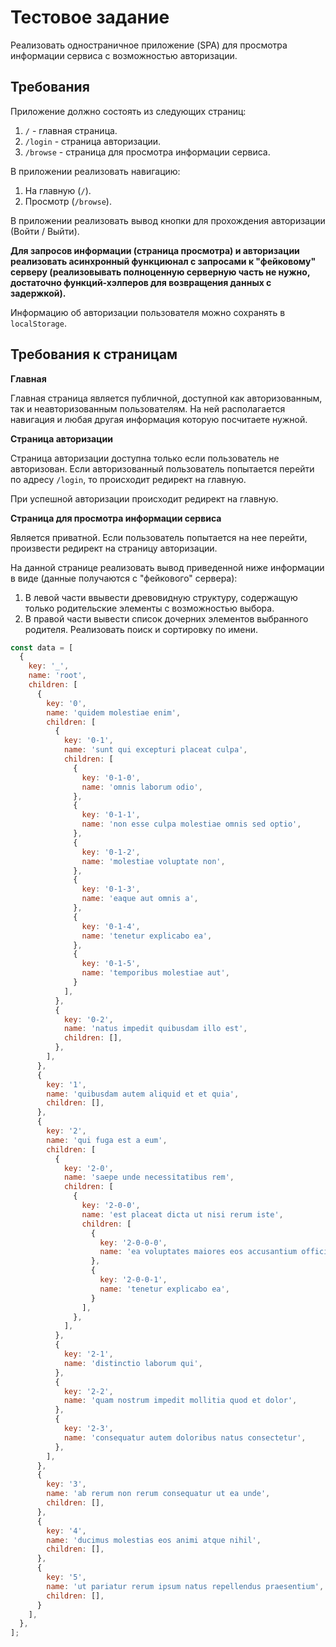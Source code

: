 # Тестовое задание

Реализовать одностраничное приложение (SPA) для просмотра информации сервиса с возможностью авторизации.

## Требования

Приложение должно состоять из следующих страниц:

1. `/` - главная страница.
2. `/login` - страница авторизации.
3. `/browse` - страница для просмотра информации сервиса.

В приложении реализовать навигацию:

1. На главную (`/`).
2. Просмотр (`/browse`).

В приложении реализовать вывод кнопки для прохождения авторизации (Войти / Выйти).

**Для запросов информации (страница просмотра) и авторизации реализовать асинхронный функциюнал с запросами к "фейковому" серверу (реализовывать полноценную серверную часть не нужно, достаточно функций-хэлперов для возвращения данных с задержкой).**

Информацию об авторизации пользователя можно сохранять в ``localStorage``.

## Требования к страницам

**Главная**

Главная страница является публичной, доступной как авторизованным, так и неавторизованным пользователям. На ней располагается навигация и любая другая информация которую посчитаете нужной.

**Страница авторизации**

Страница авторизации доступна только если пользователь не авторизован. Если авторизованный пользователь попытается перейти по адресу `/login`, то происходит редирект на главную.

При успешной авторизации происходит редирект на главную.

**Страница для просмотра информации сервиса**

Является приватной. Если пользователь попытается на нее перейти, произвести редирект на страницу авторизации.

На данной странице реализовать вывод приведенной ниже информации в виде (данные получаются с "фейкового" сервера):

1. В левой части ввывести древовидную структуру, содержащую только родительские элементы с возможностью выбора.
2. В правой части вывести список дочерних элементов выбранного родителя. Реализовать поиск и сортировку по имени.

```js
const data = [
  {
    key: '_',
    name: 'root',
    children: [
      {
        key: '0',
        name: 'quidem molestiae enim',
        children: [
          {
            key: '0-1',
            name: 'sunt qui excepturi placeat culpa',
            children: [
              {
                key: '0-1-0',
                name: 'omnis laborum odio',
              },
              {
                key: '0-1-1',
                name: 'non esse culpa molestiae omnis sed optio',
              },
              {
                key: '0-1-2',
                name: 'molestiae voluptate non',
              },
              {
                key: '0-1-3',
                name: 'eaque aut omnis a',
              },
              {
                key: '0-1-4',
                name: 'tenetur explicabo ea',
              },
              {
                key: '0-1-5',
                name: 'temporibus molestiae aut',
              }
            ],
          },
          {
            key: '0-2',
            name: 'natus impedit quibusdam illo est',
            children: [],
          },
        ],
      },
      {
        key: '1',
        name: 'quibusdam autem aliquid et et quia',
        children: [],
      },
      {
        key: '2',
        name: 'qui fuga est a eum',
        children: [
          {
            key: '2-0',
            name: 'saepe unde necessitatibus rem',
            children: [
              {
                key: '2-0-0',
                name: 'est placeat dicta ut nisi rerum iste',
                children: [
                  {
                    key: '2-0-0-0',
                    name: 'ea voluptates maiores eos accusantium officiis tempore mollitia consequatur',
                  },
                  {
                    key: '2-0-0-1',
                    name: 'tenetur explicabo ea',
                  }
                ],
              },
            ],
          },
          {
            key: '2-1',
            name: 'distinctio laborum qui',
          },
          {
            key: '2-2',
            name: 'quam nostrum impedit mollitia quod et dolor',
          },
          {
            key: '2-3',
            name: 'consequatur autem doloribus natus consectetur',
          },
        ],
      },
      {
        key: '3',
        name: 'ab rerum non rerum consequatur ut ea unde',
        children: [],
      },
      {
        key: '4',
        name: 'ducimus molestias eos animi atque nihil',
        children: [],
      },
      {
        key: '5',
        name: 'ut pariatur rerum ipsum natus repellendus praesentium',
        children: [],
      }
    ],
  },
];
```
